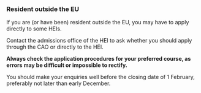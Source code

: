 ###  Resident outside the EU

If you are (or have been) resident outside the EU, you may have to apply
directly to some HEIs.

Contact the admissions office of the HEI to ask whether you should apply
through the CAO or directly to the HEI.

**Always check the application procedures for your preferred course, as errors
may be difficult or impossible to rectify.**

You should make your enquiries well before the closing date of 1 February,
preferably not later than early December.
